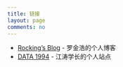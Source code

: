 ```yaml
---
title: 链接
layout: page
comments: no
---
```


* [Rocking’s Blog](http://rocking.sinaapp.com/) - 罗金浩的个人博客
* [DATA 1994](http://www.1994.mobi/) - 江涛学长的个人站点

<br />
<br />
<br />
<br />
<br />
<br />
<br />
<br />
<br />
<br />

